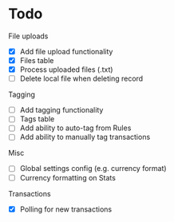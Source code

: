 # Todo

File uploads
- [X] Add file upload functionality
- [X] Files table
- [X] Process uploaded files (.txt)
- [ ] Delete local file when deleting record

Tagging
- [ ] Add tagging functionality
- [ ] Tags table
- [ ] Add ability to auto-tag from Rules
- [ ] Add ability to manually tag transactions

Misc
- [ ] Global settings config (e.g. currency format)
- [ ] Currency formatting on Stats

Transactions
- [X] Polling for new transactions